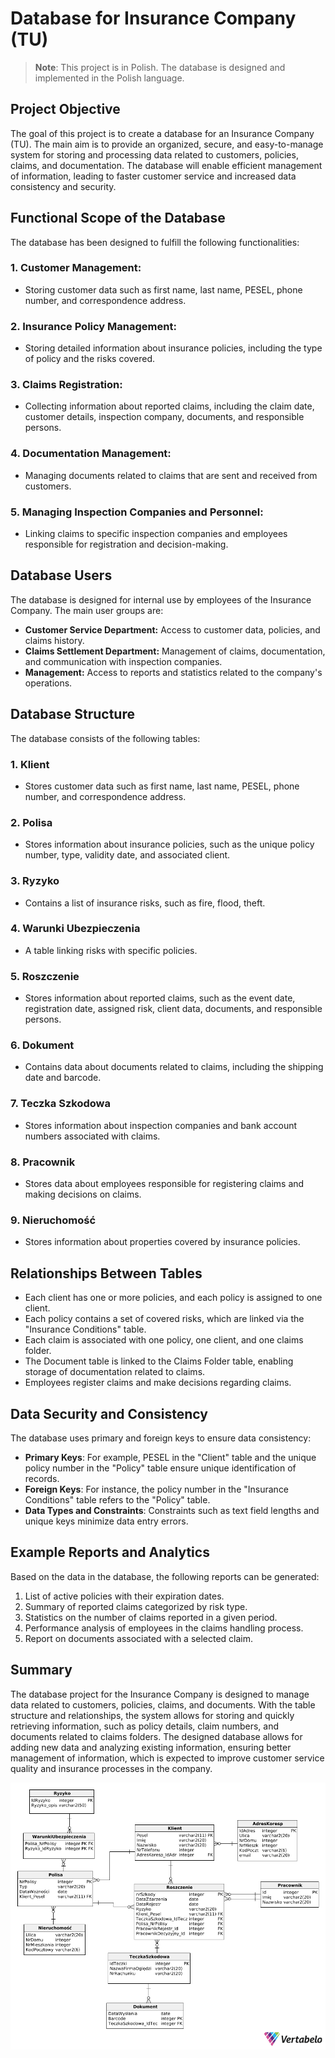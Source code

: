 # Database for Insurance Company (TU)

> **Note**: This project is in Polish. The database is designed and implemented in the Polish language.

## Project Objective
The goal of this project is to create a database for an Insurance Company (TU). The main aim is to provide an organized, secure, and easy-to-manage system for storing and processing data related to customers, policies, claims, and documentation. The database will enable efficient management of information, leading to faster customer service and increased data consistency and security.

## Functional Scope of the Database
The database has been designed to fulfill the following functionalities:

### 1. Customer Management:
- Storing customer data such as first name, last name, PESEL, phone number, and correspondence address.

### 2. Insurance Policy Management:
- Storing detailed information about insurance policies, including the type of policy and the risks covered.

### 3. Claims Registration:
- Collecting information about reported claims, including the claim date, customer details, inspection company, documents, and responsible persons.

### 4. Documentation Management:
- Managing documents related to claims that are sent and received from customers.

### 5. Managing Inspection Companies and Personnel:
- Linking claims to specific inspection companies and employees responsible for registration and decision-making.

## Database Users
The database is designed for internal use by employees of the Insurance Company. The main user groups are:

- **Customer Service Department:** Access to customer data, policies, and claims history.
- **Claims Settlement Department:** Management of claims, documentation, and communication with inspection companies.
- **Management:** Access to reports and statistics related to the company's operations.

## Database Structure
The database consists of the following tables:

### 1. Klient
- Stores customer data such as first name, last name, PESEL, phone number, and correspondence address.

### 2. Polisa
- Stores information about insurance policies, such as the unique policy number, type, validity date, and associated client.

### 3. Ryzyko
- Contains a list of insurance risks, such as fire, flood, theft.

### 4. Warunki Ubezpieczenia
- A table linking risks with specific policies.

### 5. Roszczenie
- Stores information about reported claims, such as the event date, registration date, assigned risk, client data, documents, and responsible persons.

### 6. Dokument
- Contains data about documents related to claims, including the shipping date and barcode.

### 7. Teczka Szkodowa
- Stores information about inspection companies and bank account numbers associated with claims.

### 8. Pracownik
- Stores data about employees responsible for registering claims and making decisions on claims.

### 9. Nieruchomość
- Stores information about properties covered by insurance policies.

## Relationships Between Tables
- Each client has one or more policies, and each policy is assigned to one client.
- Each policy contains a set of covered risks, which are linked via the "Insurance Conditions" table.
- Each claim is associated with one policy, one client, and one claims folder.
- The Document table is linked to the Claims Folder table, enabling storage of documentation related to claims.
- Employees register claims and make decisions regarding claims.

## Data Security and Consistency
The database uses primary and foreign keys to ensure data consistency:

- **Primary Keys**: For example, PESEL in the "Client" table and the unique policy number in the "Policy" table ensure unique identification of records.
- **Foreign Keys**: For instance, the policy number in the "Insurance Conditions" table refers to the "Policy" table.
- **Data Types and Constraints**: Constraints such as text field lengths and unique keys minimize data entry errors.

## Example Reports and Analytics
Based on the data in the database, the following reports can be generated:

1. List of active policies with their expiration dates.
2. Summary of reported claims categorized by risk type.
3. Statistics on the number of claims reported in a given period.
4. Performance analysis of employees in the claims handling process.
5. Report on documents associated with a selected claim.

## Summary
The database project for the Insurance Company is designed to manage data related to customers, policies, claims, and documents. With the table structure and relationships, the system allows for storing and quickly retrieving information, such as policy details, claim numbers, and documents related to claims folders. The designed database allows for adding new data and analyzing existing information, ensuring better management of information, which is expected to improve customer service quality and insurance processes in the company.

![Diagram](Towarzystwo_Ubezpieczeniowe-2025-03-28_23-02.png)

